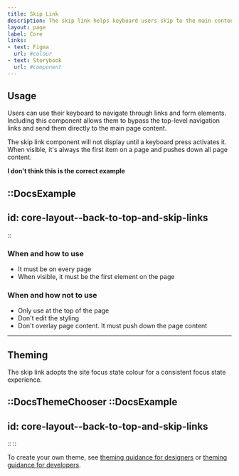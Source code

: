 ```yaml
---
title: Skip Link
description: The skip link helps keyboard users skip to the main content on a page.
layout: page
label: Core
links:
- text: Figma
  url: #colour
- text: Storybook
  url: #component
---
```


## Usage

Users can use their keyboard to navigate through links and form elements. Including this component allows them to bypass the top-level navigation links and send them directly to the main page content.

The skip link component will not display until a keyboard press activates it. When visible, it's always the first item on a page and pushes down all page content.

**I don't think this is the correct example**

::DocsExample
---
id: core-layout--back-to-top-and-skip-links
---
::

### When and how to use

- It must be on every page
- When visible, it must be the first element on the page

### When and how not to use

- Only use at the top of the page
- Don't edit the styling
- Don't overlay page content. It must push down the page content

---

## Theming

The skip link adopts the site focus state colour for a consistent focus state experience.

::DocsThemeChooser
  ::DocsExample
  ---
  id: core-layout--back-to-top-and-skip-links
  ---
  ::
::

To create your own theme, see [theming guidance for designers]() or [theming guidance for developers]().
